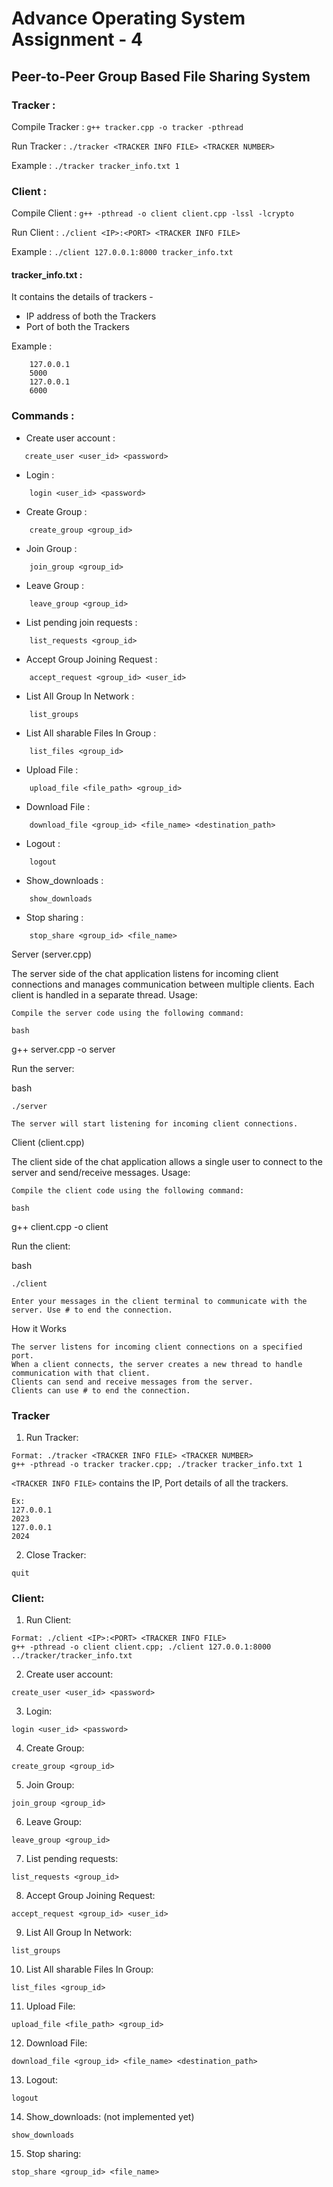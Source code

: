 # Advance Operating System Assignment - 4

## Peer-to-Peer Group Based File Sharing System

### Tracker :
Compile Tracker : 
`g++ tracker.cpp -o tracker -pthread` 

Run Tracker : 
`./tracker​ <TRACKER INFO FILE> <TRACKER NUMBER>`

Example : 
``./tracker tracker_info.txt 1``


### Client :
Compile Client : 
`g++ -pthread -o client client.cpp -lssl -lcrypto`

Run Client : 
`./client​ <IP>:<PORT> <TRACKER INFO FILE>`

Example : 
``./client 127.0.0.1:8000 tracker_info.txt``


#### tracker_info.txt : 

It contains the details of trackers -
- IP address of both the Trackers 
- Port of both the Trackers 

Example :
``` 
    127.0.0.1
    5000
    127.0.0.1
    6000

```

### Commands :

- Create user account :
```
   create_user​ <user_id> <password> 
```
- Login :
```
    login​ <user_id> <password>
```
- Create Group :
```
    create_group <group_id>
```
- Join Group :
```
    join_group​ <group_id>
```
- Leave Group :
```
    leave_group​ <group_id>
```
- List pending join requests :
```
    list_requests ​<group_id>
```
- Accept Group Joining Request :
```
    accept_request​ <group_id> <user_id>
```
- List All Group In Network :
```
    list_groups
```
- List All sharable Files In Group :
```
    list_files​ <group_id>
```
- Upload File :
```
    upload_file​ <file_path> <group_id​>
```
- Download File :
```
    download_file​ <group_id> <file_name> <destination_path>
```
- Logout :
```
    logout
```
- Show_downloads :
```
    show_downloads
```
- Stop sharing :
```
    stop_share ​<group_id> <file_name>
```





Server (server.cpp)

The server side of the chat application listens for incoming client connections and manages communication between multiple clients. Each client is handled in a separate thread.
Usage:

    Compile the server code using the following command:

    bash

g++ server.cpp -o server

Run the server:

bash

    ./server

    The server will start listening for incoming client connections.

Client (client.cpp)

The client side of the chat application allows a single user to connect to the server and send/receive messages.
Usage:

    Compile the client code using the following command:

    bash

g++ client.cpp -o client

Run the client:

bash

    ./client

    Enter your messages in the client terminal to communicate with the server. Use # to end the connection.

How it Works

    The server listens for incoming client connections on a specified port.
    When a client connects, the server creates a new thread to handle communication with that client.
    Clients can send and receive messages from the server.
    Clients can use # to end the connection.


### Tracker

1. Run Tracker:

```
Format: ./tracker​ <TRACKER INFO FILE> <TRACKER NUMBER>
g++ -pthread -o tracker tracker.cpp; ./tracker tracker_info.txt 1
```

`<TRACKER INFO FILE>` contains the IP, Port details of all the trackers.

```
Ex:
127.0.0.1
2023
127.0.0.1
2024
```

2. Close Tracker:

```
quit
```

### Client:

1. Run Client:

```
Format: ./client​ <IP>:<PORT> <TRACKER INFO FILE>
g++ -pthread -o client client.cpp; ./client 127.0.0.1:8000 ../tracker/tracker_info.txt
```

2. Create user account:

```
create_user​ <user_id> <password>
```

3. Login:

```
login​ <user_id> <password>
```

4. Create Group:

```
create_group​ <group_id>
```

5. Join Group:

```
join_group​ <group_id>
```

6. Leave Group:

```
leave_group​ <group_id>
```

7. List pending requests:

```
list_requests ​<group_id>
```

8. Accept Group Joining Request:

```
accept_request​ <group_id> <user_id>
```

9. List All Group In Network:

```
list_groups
```

10. List All sharable Files In Group:

```
list_files​ <group_id>
```

11. Upload File:

```
​upload_file​ <file_path> <group_id​>
```

12. Download File:​

```
download_file​ <group_id> <file_name> <destination_path>
```

13. Logout:​

```
logout
```

14. Show_downloads: ​(not implemented yet)

```
show_downloads
```

15. Stop sharing: ​

```
stop_share ​<group_id> <file_name>
```
